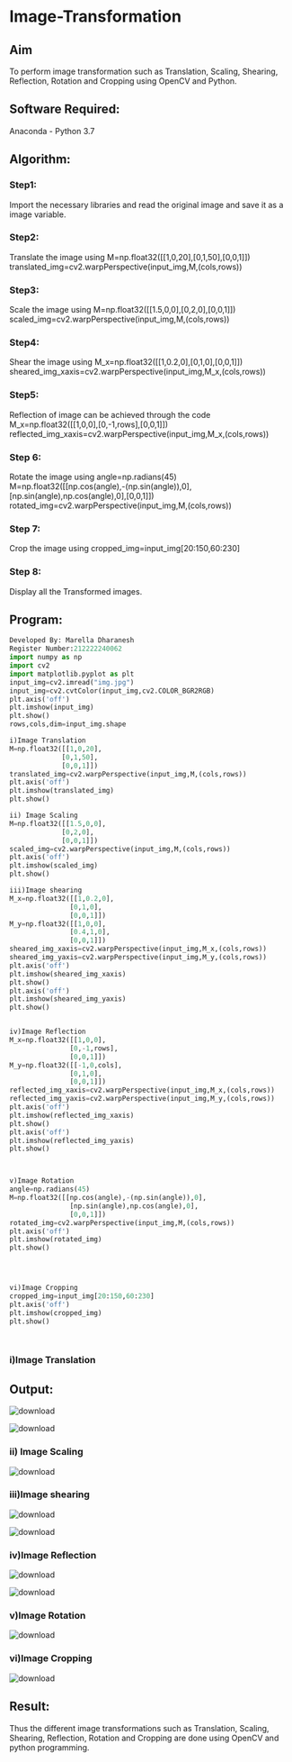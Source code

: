 # Image-Transformation
## Aim
To perform image transformation such as Translation, Scaling, Shearing, Reflection, Rotation and Cropping using OpenCV and Python.

## Software Required:
Anaconda - Python 3.7

## Algorithm:
### Step1:
Import the necessary libraries and read the original image and save it as a image variable.

### Step2:
Translate the image using
M=np.float32([[1,0,20],[0,1,50],[0,0,1]])
translated_img=cv2.warpPerspective(input_img,M,(cols,rows))

### Step3:
Scale the image using
M=np.float32([[1.5,0,0],[0,2,0],[0,0,1]])
scaled_img=cv2.warpPerspective(input_img,M,(cols,rows))

### Step4:
Shear the image using
M_x=np.float32([[1,0.2,0],[0,1,0],[0,0,1]])
sheared_img_xaxis=cv2.warpPerspective(input_img,M_x,(cols,rows))

### Step5:
Reflection of image can be achieved through the code
M_x=np.float32([[1,0,0],[0,-1,rows],[0,0,1]])
reflected_img_xaxis=cv2.warpPerspective(input_img,M_x,(cols,rows))
### Step 6:
Rotate the image using
angle=np.radians(45)
M=np.float32([[np.cos(angle),-(np.sin(angle)),0],[np.sin(angle),np.cos(angle),0],[0,0,1]])
rotated_img=cv2.warpPerspective(input_img,M,(cols,rows))

### Step 7:
Crop the image using
cropped_img=input_img[20:150,60:230]

### Step 8:
Display all the Transformed images.

## Program:
```python
Developed By: Marella Dharanesh
Register Number:212222240062
import numpy as np
import cv2
import matplotlib.pyplot as plt
input_img=cv2.imread("img.jpg")
input_img=cv2.cvtColor(input_img,cv2.COLOR_BGR2RGB)
plt.axis('off')
plt.imshow(input_img)
plt.show()
rows,cols,dim=input_img.shape

i)Image Translation
M=np.float32([[1,0,20],
             [0,1,50],
             [0,0,1]])
translated_img=cv2.warpPerspective(input_img,M,(cols,rows))
plt.axis('off')
plt.imshow(translated_img)
plt.show()

ii) Image Scaling
M=np.float32([[1.5,0,0],
             [0,2,0],
             [0,0,1]])
scaled_img=cv2.warpPerspective(input_img,M,(cols,rows))
plt.axis('off')
plt.imshow(scaled_img)
plt.show()

iii)Image shearing
M_x=np.float32([[1,0.2,0],
               [0,1,0],
               [0,0,1]])
M_y=np.float32([[1,0,0],
               [0.4,1,0],
               [0,0,1]])
sheared_img_xaxis=cv2.warpPerspective(input_img,M_x,(cols,rows))
sheared_img_yaxis=cv2.warpPerspective(input_img,M_y,(cols,rows))
plt.axis('off')
plt.imshow(sheared_img_xaxis)
plt.show()
plt.axis('off')
plt.imshow(sheared_img_yaxis)
plt.show()


iv)Image Reflection
M_x=np.float32([[1,0,0],
               [0,-1,rows],
               [0,0,1]])
M_y=np.float32([[-1,0,cols],
               [0,1,0],
               [0,0,1]])
reflected_img_xaxis=cv2.warpPerspective(input_img,M_x,(cols,rows))
reflected_img_yaxis=cv2.warpPerspective(input_img,M_y,(cols,rows))
plt.axis('off')
plt.imshow(reflected_img_xaxis)
plt.show()
plt.axis('off')
plt.imshow(reflected_img_yaxis)
plt.show()



v)Image Rotation
angle=np.radians(45)
M=np.float32([[np.cos(angle),-(np.sin(angle)),0],
               [np.sin(angle),np.cos(angle),0],
               [0,0,1]])
rotated_img=cv2.warpPerspective(input_img,M,(cols,rows))
plt.axis('off')
plt.imshow(rotated_img)
plt.show()




vi)Image Cropping
cropped_img=input_img[20:150,60:230]
plt.axis('off')
plt.imshow(cropped_img)
plt.show()




```

### i)Image Translation

## Output:


![download](https://user-images.githubusercontent.com/118707669/231393735-4f826915-716d-408d-9b55-05b250239777.png)



![download](https://user-images.githubusercontent.com/118707669/231393824-e2abf53d-3c9c-4fb5-a9b5-dafb70f0ea4c.png)











### ii) Image Scaling
![download](https://user-images.githubusercontent.com/118707669/231393931-fb471382-d718-47cd-b884-a4a58ff5e044.png)



### iii)Image shearing
![download](https://user-images.githubusercontent.com/118707669/231393983-ea6c40cf-73a4-4e49-9271-89f38888ccbf.png)


![download](https://user-images.githubusercontent.com/118707669/231394001-efd82b9e-a1e5-4fdf-b849-71f5a9837e61.png)



### iv)Image Reflection
![download](https://user-images.githubusercontent.com/118707669/231393105-17381a21-89f6-451b-97df-d4529d00f14a.png)


![download](https://user-images.githubusercontent.com/118707669/231393120-90609daa-2ec4-4023-bb79-7df84d3f19f0.png)


### v)Image Rotation

![download](https://user-images.githubusercontent.com/118707669/231393678-50d3fb99-01bb-4110-a3f4-6052eb66fa8e.png)


### vi)Image Cropping



![download](https://user-images.githubusercontent.com/118707669/231393647-07f9f23e-8214-49d0-8edf-a5ccef5f94fe.png)



## Result: 

Thus the different image transformations such as Translation, Scaling, Shearing, Reflection, Rotation and Cropping are done using OpenCV and python programming.
